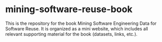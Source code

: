 mining-software-reuse-book
==========================
This is the repository for the book Mining Software Engineering Data for Software Reuse.
It is organized as a mini website, which includes all relevant supporting material
for the book (datasets, links, etc.).
